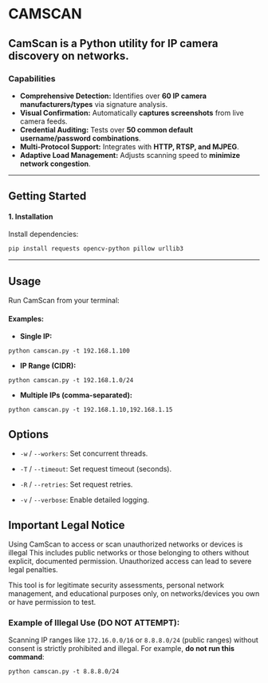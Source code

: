 
# CAMSCAN

## CamScan is a Python utility for IP camera discovery on networks.

### Capabilities

* **Comprehensive Detection:** Identifies over **60 IP camera manufacturers/types** via signature analysis.
* **Visual Confirmation:** Automatically **captures screenshots** from live camera feeds.
* **Credential Auditing:** Tests over **50 common default username/password combinations**.
* **Multi-Protocol Support:** Integrates with **HTTP, RTSP, and MJPEG**.
* **Adaptive Load Management:** Adjusts scanning speed to **minimize network congestion**.

---

## Getting Started

#### 1. Installation

Install dependencies:

```bash
pip install requests opencv-python pillow urllib3

```

----------

## Usage

Run CamScan from your terminal:

#### Examples:

-   **Single IP:**
```
python camscan.py -t 192.168.1.100
```
- **IP Range (CIDR):**
```
python camscan.py -t 192.168.1.0/24
```
- **Multiple IPs (comma-separated):**
```
python camscan.py -t 192.168.1.10,192.168.1.15
```
## Options

-   `-w` / `--workers`: Set concurrent threads.
    
-   `-T` / `--timeout`: Set request timeout (seconds).
    
-   `-R` / `--retries`: Set request retries.
    
-   `-v` / `--verbose`: Enable detailed logging.

## Important Legal Notice

Using CamScan to access or scan unauthorized networks or devices is illegal This includes public networks or those belonging to others without explicit, documented permission. Unauthorized access can lead to severe legal penalties.

This tool is for legitimate security assessments, personal network management, and educational purposes only, on networks/devices you own or have permission to test.

### Example of Illegal Use (DO NOT ATTEMPT):

Scanning IP ranges like `172.16.0.0/16` or `8.8.8.0/24` (public ranges) without consent is strictly prohibited and illegal. For example, **do not run this command**:
```
python camscan.py -t 8.8.8.0/24
```
